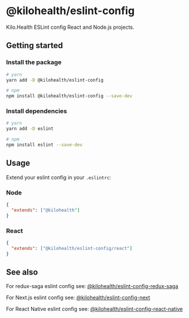 # @kilohealth/eslint-config

Kilo.Health ESLint config React and Node.js projects.

## Getting started

### Install the package

```bash
# yarn
yarn add -D @kilohealth/eslint-config

# npm
npm install @kilohealth/eslint-config --save-dev
```

### Install dependencies

```bash
# yarn
yarn add -D eslint

# npm
npm install eslint --save-dev
```

## Usage

Extend your eslint config in your `.eslintrc`:

### Node

```json
{
  "extends": ["@kilohealth"]
}
```

### React

```json
{
  "extends": ["@kilohealth/eslint-config/react"]
}
```

## See also

For redux-saga eslint config see:
[@kilohealth/eslint-config-redux-saga](https://npm.im/@kilohealth/eslint-config-redux-saga)

For Next.js eslint config see:
[@kilohealth/eslint-config-next](https://npm.im/@kilohealth/eslint-config-next)

For React Native eslint config see:
[@kilohealth/eslint-config-react-native](https://npm.im/@kilohealth/eslint-config-react-native)
